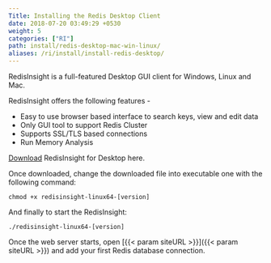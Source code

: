 ```yaml
---
Title: Installing the Redis Desktop Client
date: 2018-07-20 03:49:29 +0530
weight: 5
categories: ["RI"]
path: install/redis-desktop-mac-win-linux/
aliases: /ri/install/install-redis-desktop/
---
```

RedisInsight is a full-featured Desktop GUI client for Windows, Linux and Mac.

RedisInsight offers the following features -

* Easy to use browser based interface to search keys, view and edit data
* Only GUI tool to support Redis Cluster
* Supports SSL/TLS based connections
* Run Memory Analysis

[Download](https://redislabs.com/redis-enterprise-visualization/redis-insight/) RedisInsight for Desktop here.

Once downloaded, change the downloaded file into executable one with the following command:
```
chmod +x redisinsight-linux64-[version]
```

And finally to start the RedisInsight:
```
./redisinsight-linux64-[version]
```

Once the web server starts, open [{{< param siteURL >}}]({{< param siteURL >}}) and add your first Redis database connection.
